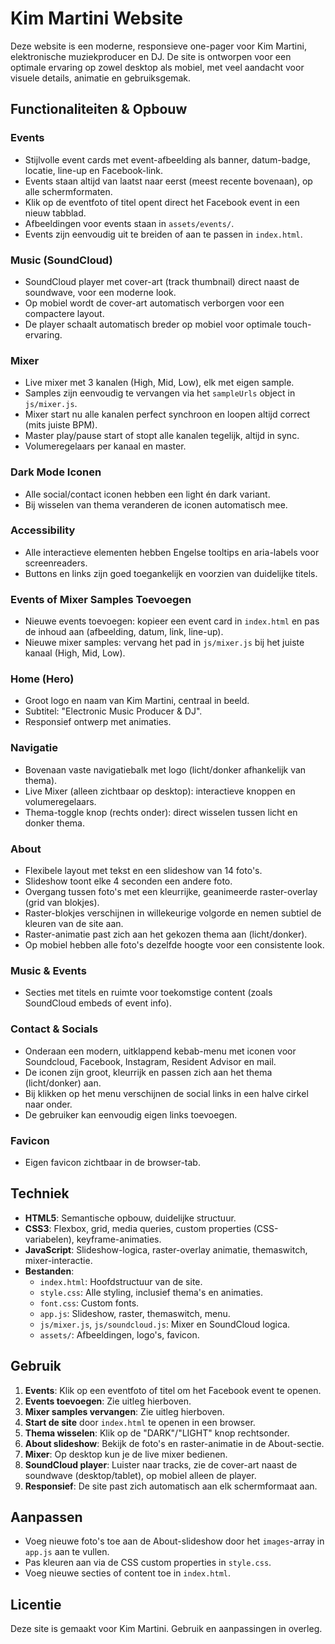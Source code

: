 # Kim Martini Website

Deze website is een moderne, responsieve one-pager voor Kim Martini, elektronische muziekproducer en DJ. De site is ontworpen voor een optimale ervaring op zowel desktop als mobiel, met veel aandacht voor visuele details, animatie en gebruiksgemak.

## Functionaliteiten & Opbouw

### Events
- Stijlvolle event cards met event-afbeelding als banner, datum-badge, locatie, line-up en Facebook-link.
- Events staan altijd van laatst naar eerst (meest recente bovenaan), op alle schermformaten.
- Klik op de eventfoto of titel opent direct het Facebook event in een nieuw tabblad.
- Afbeeldingen voor events staan in `assets/events/`.
- Events zijn eenvoudig uit te breiden of aan te passen in `index.html`.
### Music (SoundCloud)
- SoundCloud player met cover-art (track thumbnail) direct naast de soundwave, voor een moderne look.
- Op mobiel wordt de cover-art automatisch verborgen voor een compactere layout.
- De player schaalt automatisch breder op mobiel voor optimale touch-ervaring.

### Mixer
- Live mixer met 3 kanalen (High, Mid, Low), elk met eigen sample.
- Samples zijn eenvoudig te vervangen via het `sampleUrls` object in `js/mixer.js`.
- Mixer start nu alle kanalen perfect synchroon en loopen altijd correct (mits juiste BPM).
- Master play/pause start of stopt alle kanalen tegelijk, altijd in sync.
- Volumeregelaars per kanaal en master.

### Dark Mode Iconen
- Alle social/contact iconen hebben een light én dark variant.
- Bij wisselen van thema veranderen de iconen automatisch mee.

### Accessibility
- Alle interactieve elementen hebben Engelse tooltips en aria-labels voor screenreaders.
- Buttons en links zijn goed toegankelijk en voorzien van duidelijke titels.

### Events of Mixer Samples Toevoegen
- Nieuwe events toevoegen: kopieer een event card in `index.html` en pas de inhoud aan (afbeelding, datum, link, line-up).
- Nieuwe mixer samples: vervang het pad in `js/mixer.js` bij het juiste kanaal (High, Mid, Low).

### Home (Hero)
- Groot logo en naam van Kim Martini, centraal in beeld.
- Subtitel: "Electronic Music Producer & DJ".
- Responsief ontwerp met animaties.

### Navigatie
- Bovenaan vaste navigatiebalk met logo (licht/donker afhankelijk van thema).
- Live Mixer (alleen zichtbaar op desktop): interactieve knoppen en volumeregelaars. 
- Thema-toggle knop (rechts onder): direct wisselen tussen licht en donker thema.

### About
- Flexibele layout met tekst en een slideshow van 14 foto's.
- Slideshow toont elke 4 seconden een andere foto.
- Overgang tussen foto's met een kleurrijke, geanimeerde raster-overlay (grid van blokjes).
- Raster-blokjes verschijnen in willekeurige volgorde en nemen subtiel de kleuren van de site aan.
- Raster-animatie past zich aan het gekozen thema aan (licht/donker).
- Op mobiel hebben alle foto's dezelfde hoogte voor een consistente look.


### Music & Events
- Secties met titels en ruimte voor toekomstige content (zoals SoundCloud embeds of event info).

### Contact & Socials
- Onderaan een modern, uitklappend kebab-menu met iconen voor Soundcloud, Facebook, Instagram, Resident Advisor en mail.
- De iconen zijn groot, kleurrijk en passen zich aan het thema (licht/donker) aan.
- Bij klikken op het menu verschijnen de social links in een halve cirkel naar onder.
- De gebruiker kan eenvoudig eigen links toevoegen.

### Favicon
- Eigen favicon zichtbaar in de browser-tab.

## Techniek
- **HTML5**: Semantische opbouw, duidelijke structuur.
- **CSS3**: Flexbox, grid, media queries, custom properties (CSS-variabelen), keyframe-animaties.
- **JavaScript**: Slideshow-logica, raster-overlay animatie, themaswitch, mixer-interactie.
- **Bestanden**:
  - `index.html`: Hoofdstructuur van de site.
  - `style.css`: Alle styling, inclusief thema's en animaties.
  - `font.css`: Custom fonts.
  - `app.js`: Slideshow, raster, themaswitch, menu.
  - `js/mixer.js`, `js/soundcloud.js`: Mixer en SoundCloud logica.
  - `assets/`: Afbeeldingen, logo's, favicon.

## Gebruik
1. **Events**: Klik op een eventfoto of titel om het Facebook event te openen.
2. **Events toevoegen**: Zie uitleg hierboven.
3. **Mixer samples vervangen**: Zie uitleg hierboven.
4. **Start de site** door `index.html` te openen in een browser.
5. **Thema wisselen**: Klik op de "DARK"/"LIGHT" knop rechtsonder.
6. **About slideshow**: Bekijk de foto's en raster-animatie in de About-sectie.
7. **Mixer**: Op desktop kun je de live mixer bedienen.
8. **SoundCloud player**: Luister naar tracks, zie de cover-art naast de soundwave (desktop/tablet), op mobiel alleen de player.
9. **Responsief**: De site past zich automatisch aan elk schermformaat aan.

## Aanpassen
- Voeg nieuwe foto's toe aan de About-slideshow door het `images`-array in `app.js` aan te vullen.
- Pas kleuren aan via de CSS custom properties in `style.css`.
- Voeg nieuwe secties of content toe in `index.html`.

## Licentie
Deze site is gemaakt voor Kim Martini. Gebruik en aanpassingen in overleg.
